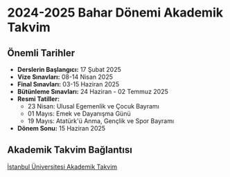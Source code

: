 # 2024-2025 Bahar Dönemi Akademik Takvim

## Önemli Tarihler

- **Derslerin Başlangıcı:** 17 Şubat 2025
- **Vize Sınavları:** 08-14 Nisan 2025
- **Final Sınavları:** 03-15 Haziran 2025
- **Bütünleme Sınavları:** 24 Haziran - 02 Temmuz 2025
- **Resmi Tatiller:**
  - 23 Nisan: Ulusal Egemenlik ve Çocuk Bayramı
  - 01 Mayıs: Emek ve Dayanışma Günü
  - 19 Mayıs: Atatürk'ü Anma, Gençlik ve Spor Bayramı
- **Dönem Sonu:** 15 Haziran 2025

## Akademik Takvim Bağlantısı
[İstanbul Üniversitesi Akademik Takvim](https://www.istanbul.edu.tr/tr/akademik-takvim)
